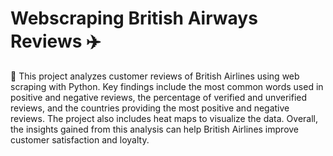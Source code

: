 # Webscraping British Airways Reviews :airplane:

:red_circle: This project analyzes customer reviews of British Airlines using web scraping with Python. Key findings include the most common words used in positive and negative reviews, the percentage of verified and unverified reviews, and the countries providing the most positive and negative reviews. The project also includes heat maps to visualize the data. Overall, the insights gained from this analysis can help British Airlines improve customer satisfaction and loyalty.
